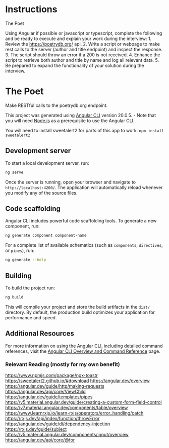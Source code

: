 # Instructions

The Poet

Using Angular if possible or javascript or typescript, complete the following and be ready to execute and explain your work during the interview:
        1. Review the  https://poetrydb.org/ api.
        2. Write a script or webpage to make rest calls to the server (author and title endpoint) and inspect the response.
        3. The script should throw an error if a 200 is not received.
        4. Enhance the script to retrieve both author and title by name and log all relevant data.
        5. Be prepared to expand the functionality of your solution during the interview.


# The Poet

Make RESTful calls to the poetrydb.org endpoint.

This project was generated using [Angular CLI](https://github.com/angular/angular-cli) version 20.0.5.
    - Note that you will need [Node.js](https://nodejs.org/en) as a prerequisite to use the Angular CLI.

You will need to install sweetalert2 for parts of this app to work: `npm install sweetalert2`

## Development server

To start a local development server, run:

```bash
ng serve
```

Once the server is running, open your browser and navigate to `http://localhost:4200/`. The application will automatically reload whenever you modify any of the source files.

## Code scaffolding

Angular CLI includes powerful code scaffolding tools. To generate a new component, run:

```bash
ng generate component component-name
```

For a complete list of available schematics (such as `components`, `directives`, or `pipes`), run:

```bash
ng generate --help
```

## Building

To build the project run:

```bash
ng build
```

This will compile your project and store the build artifacts in the `dist/` directory. By default, the production build optimizes your application for performance and speed.

## Additional Resources

For more information on using the Angular CLI, including detailed command references, visit the [Angular CLI Overview and Command Reference](https://angular.dev/tools/cli) page.

### Relevant Reading (mostly for my own benefit)
https://www.npmjs.com/package/ngx-toastr
https://sweetalert2.github.io/#download
https://angular.dev/overview
https://angular.dev/guide/http/making-requests
https://angular.dev/api/core/ViewChild
https://angular.dev/guide/templates/pipes
https://v5.material.angular.dev/guide/creating-a-custom-form-field-control
https://v7.material.angular.dev/components/table/overview
https://www.learnrxjs.io/learn-rxjs/operators/error_handling/catch
https://rxjs.dev/api/index/function/throwError
https://angular.dev/guide/di/dependency-injection
https://rxjs.dev/guide/subject
https://v5.material.angular.dev/components/input/overview
https://angular.dev/api/core/@for
